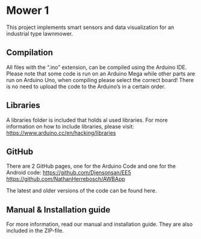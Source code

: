 # Mower 1

This project implements smart sensors and data visualization for an industrial type lawnmower. 

## Compilation

All files with the “.ino” extension, can be compiled using the Arduino IDE. 
Please note that some code is run on an Arduino Mega while other parts are run on Arduino Uno, when compiling please select the correct board!
There is no need to upload the code to the Arduino’s in a certain order.

## Libraries

A libraries folder is included that holds al used libraries. For more information on how to include libraries, please visit: https://www.arduino.cc/en/hacking/libraries

## GitHub
There are 2 GitHub pages, one for the Arduino Code and one for the Android code:
https://github.com/Djensonsan/EE5
https://github.com/NathanHerrebosch/AWBApp

The latest and older versions of the code can be found here. 

## Manual & Installation guide
For more information, read our manual and installation guide. They are also included in the ZIP-file. 
